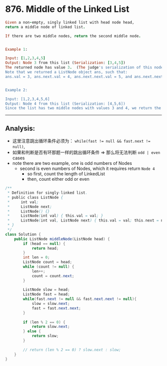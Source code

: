 # 876. Middle of the Linked List

```ruby
Given a non-empty, singly linked list with head node head, 
return a middle node of linked list.

If there are two middle nodes, return the second middle node.


Example 1:

Input: [1,2,3,4,5]
Output: Node 3 from this list (Serialization: [3,4,5])
The returned node has value 3.  (The judge's serialization of this node is [3,4,5]).
Note that we returned a ListNode object ans, such that:
ans.val = 3, ans.next.val = 4, ans.next.next.val = 5, and ans.next.next.next = NULL.


Example 2:

Input: [1,2,3,4,5,6]
Output: Node 4 from this list (Serialization: [4,5,6])
Since the list has two middle nodes with values 3 and 4, we return the second one.
```
---


## Analysis:

- 这里注意跳出循环条件必须为： `while(fast != null && fast.next != null)`, 
- 如果和判断是否有环那题一样的跳出循环条件 => 那么将无法判断 `odd | even`  cases
- note there are two example, one is odd numbers of Nodes
  - second is even numbers of Nodes, which it requires return `Node 4`
    - so first, count the length of LinkedList
    - then, count either odd or even

```java
/**
 * Definition for singly-linked list.
 * public class ListNode {
 *     int val;
 *     ListNode next;
 *     ListNode() {}
 *     ListNode(int val) { this.val = val; }
 *     ListNode(int val, ListNode next) { this.val = val; this.next = next; }
 * }
 */
class Solution {
    public ListNode middleNode(ListNode head) {
        if (head == null) {
            return head;
        }
        int len = 0;
        ListNode count = head;
        while (count != null) {
            len++;
            count = count.next;
        }
        
        ListNode slow = head;
        ListNode fast = head;
        while(fast.next != null && fast.next.next != null){
            slow = slow.next;
            fast = fast.next.next;
        }
        
        if (len % 2 == 0) {
            return slow.next;
        } else {
            return slow;
        }
        
        // return (len % 2 == 0) ? slow.next : slow;
    }
}
```